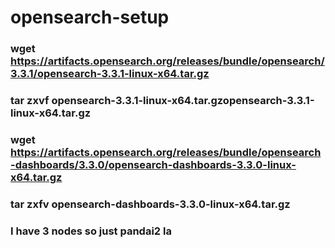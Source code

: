 # opensearch-setup

### wget https://artifacts.opensearch.org/releases/bundle/opensearch/3.3.1/opensearch-3.3.1-linux-x64.tar.gz
### tar zxvf opensearch-3.3.1-linux-x64.tar.gzopensearch-3.3.1-linux-x64.tar.gz

### wget https://artifacts.opensearch.org/releases/bundle/opensearch-dashboards/3.3.0/opensearch-dashboards-3.3.0-linux-x64.tar.gz
### tar zxfv opensearch-dashboards-3.3.0-linux-x64.tar.gz

### I have 3 nodes so just pandai2 la 
